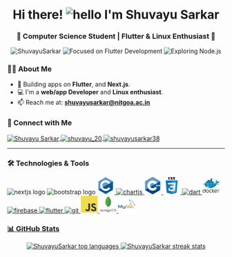 <h1 align="center">Hi there! <img src="https://media.giphy.com/media/hvRJCLFzcasrR4ia7z/giphy.gif" alt="hello" height="60" width="60"> I'm Shuvayu Sarkar</h1>

<h3 align="center">🚀 Computer Science Student | Flutter & Linux Enthusiast 🚀</h3>

<p align="center">
    <img src="https://komarev.com/ghpvc/?username=ShuvayuSarkar&label=Profile%20Views&color=0e75b6&style=flat" alt="ShuvayuSarkar" />
    <img src="https://img.shields.io/badge/Focused-Flutter%20Development-blue" alt="Focused on Flutter Development" />
    <img src="https://img.shields.io/badge/Exploring-Node.js-brightgreen" alt="Exploring Node.js" />
</p>

### 👨‍💻 About Me
- 🌱 Building apps on  **Flutter**, and **Next.js**.
- 💻 I'm a **web/app Developer** and **Linux enthusiast**.
- 📫 Reach me at: **[shuvayusarkar@nitgoa.ac.in](mailto:shuvayusarkar@nitgoa.ac.in)**

### 🔗 Connect with Me
<p align="left">
    <a href="https://www.linkedin.com/in/shuvayu-sarkar" target="_blank">
        <img align="center" src="https://raw.githubusercontent.com/rahuldkjain/github-profile-readme-generator/master/src/images/icons/Social/linked-in-alt.svg" alt="Shuvayu Sarkar" height="30" width="40" />
    </a>
    <a href="https://www.instagram.com/shuvayu_20/" target="_blank">
        <img align="center" src="https://raw.githubusercontent.com/rahuldkjain/github-profile-readme-generator/master/src/images/icons/Social/instagram.svg" alt="shuvayu_20" height="30" width="40" />
    </a>
    <a href="https://leetcode.com/u/shuvayusarkar38/" target="_blank">
        <img align="center" src="https://raw.githubusercontent.com/rahuldkjain/github-profile-readme-generator/master/src/images/icons/Social/leet-code.svg" alt="shuvayusarkar38" height="30" width="40" />
    </a>
</p> 

---

### 🛠️ Technologies & Tools
<p align="left">
  <img src="https://cdn.jsdelivr.net/gh/devicons/devicon/icons/nextjs/nextjs-original.svg" height="40" alt="nextjs logo" />
  <img src="https://cdn.jsdelivr.net/gh/devicons/devicon/icons/bootstrap/bootstrap-original.svg" height="40" alt="bootstrap logo" />
  <a href="https://www.cprogramming.com/" target="_blank" rel="noreferrer">
    <img src="https://raw.githubusercontent.com/devicons/devicon/master/icons/c/c-original.svg" alt="c" width="40" height="40" />
  </a>
  <a href="https://www.chartjs.org" target="_blank" rel="noreferrer">
    <img src="https://www.chartjs.org/media/logo-title.svg" alt="chartjs" width="40" height="40" />
  </a>
  <a href="https://www.w3schools.com/cpp/" target="_blank" rel="noreferrer">
    <img src="https://raw.githubusercontent.com/devicons/devicon/master/icons/cplusplus/cplusplus-original.svg" alt="cplusplus" width="40" height="40" />
  </a>
  <a href="https://www.w3schools.com/css/" target="_blank" rel="noreferrer">
    <img src="https://raw.githubusercontent.com/devicons/devicon/master/icons/css3/css3-original-wordmark.svg" alt="css3" width="40" height="40" />
  </a>
  <a href="https://dart.dev" target="_blank" rel="noreferrer">
    <img src="https://www.vectorlogo.zone/logos/dartlang/dartlang-icon.svg" alt="dart" width="40" height="40" />
  </a>
  <a href="https://www.docker.com/" target="_blank" rel="noreferrer">
    <img src="https://raw.githubusercontent.com/devicons/devicon/master/icons/docker/docker-original-wordmark.svg" alt="docker" width="40" height="40" />
  </a>
  <a href="https://firebase.google.com/" target="_blank" rel="noreferrer">
    <img src="https://www.vectorlogo.zone/logos/firebase/firebase-icon.svg" alt="firebase" width="40" height="40" />
  </a>
  <a href="https://flutter.dev" target="_blank" rel="noreferrer">
    <img src="https://www.vectorlogo.zone/logos/flutterio/flutterio-icon.svg" alt="flutter" width="40" height="40" />
  </a>
  <a href="https://git-scm.com/" target="_blank" rel="noreferrer">
    <img src="https://www.vectorlogo.zone/logos/git-scm/git-scm-icon.svg" alt="git" width="40" height="40" />
  </a>
  <a href="https://developer.mozilla.org/en-US/docs/Web/JavaScript" target="_blank" rel="noreferrer">
    <img src="https://raw.githubusercontent.com/devicons/devicon/master/icons/javascript/javascript-original.svg" alt="javascript" width="40" height="40" />
  </a>
  <a href="https://www.mongodb.com/" target="_blank" rel="noreferrer">
    <img src="https://raw.githubusercontent.com/devicons/devicon/master/icons/mongodb/mongodb-original-wordmark.svg" alt="mongodb" width="40" height="40" />
  </a>
  <a href="https://www.mysql.com/" target="_blank" rel="noreferrer">
    <img src="https://raw.githubusercontent.com/devicons/devicon/master/icons/mysql/mysql-original-wordmark.svg" alt="mysql" width="40"

---

### 📊 GitHub Stats
<p align="center">
    <img src="https://github-readme-stats.vercel.app/api/top-langs?username=ShuvayuSarkar&show_icons=true&theme=highcontrast&hide_border=false&locale=en&layout=compact" alt="ShuvayuSarkar top languages" />
    <img src="https://github-readme-streak-stats.herokuapp.com/?user=ShuvayuSarkar&theme=highcontrast&hide_border=false" alt="ShuvayuSarkar streak stats" />
</p>

